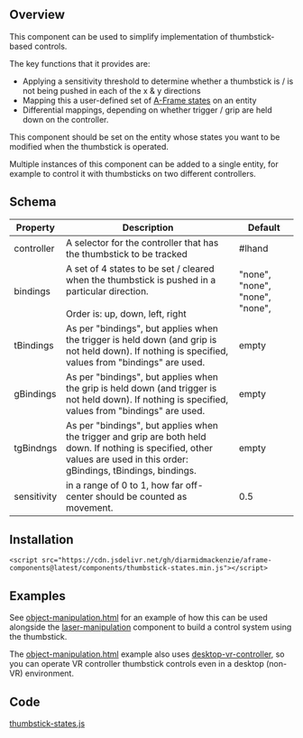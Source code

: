 ## Overview

This component can be used to simplify implementation of thumbstick-based controls.

The key functions that it provides are:

- Applying a sensitivity threshold to determine whether a thumbstick is / is not being pushed in each of the x & y directions
- Mapping this a user-defined set of [A-Frame states](https://aframe.io/docs/1.3.0/core/entity.html#addstate-statename) on an entity
- Differential mappings, depending on whether trigger / grip are held down on the controller.

This component should be set on the entity whose states you want to be modified when the thumbstick is operated.

Multiple instances of this component can be added to a single entity, for example to control it with thumbsticks on two different controllers.

## Schema

| Property    | Description                                                  | Default                         |
| ----------- | ------------------------------------------------------------ | ------------------------------- |
| controller  | A selector for the controller that has the thumbstick to be tracked | #lhand                          |
| bindings    | A set of 4 states to be set / cleared when the thumbstick is pushed in a particular direction.<br /><br />Order is: up, down, left, right | "none", "none", "none", "none", |
| tBindings   | As per "bindings", but applies when the trigger is held down (and grip is not held down).  If nothing is specified, values from "bindings" are used. | empty                           |
| gBindings   | As per "bindings", but applies when the grip is held down (and trigger is not held down).  If nothing is specified, values from "bindings" are used. | empty                           |
| tgBindngs   | As per "bindings", but applies when the trigger and grip are both held down.  If nothing is specified, other values are used in this order: gBindings, tBindings, bindings. | empty                           |
| sensitivity | in a range of 0 to 1, how far off-center should be counted as movement. | 0.5                             |



## Installation

```
<script src="https://cdn.jsdelivr.net/gh/diarmidmackenzie/aframe-components@latest/components/thumbstick-states.min.js"></script>
```


## Examples

See [object-manipulation.html](https://diarmidmackenzie.github.io/aframe-components/component-usage/object-manipulation.html) for an example of how this can be used alongside the [laser-manipulation](https://diarmidmackenzie.github.io/aframe-components/docs/laser-manipulation.html) component to build a control system using the thumbstick.

The [object-manipulation.html](https://diarmidmackenzie.github.io/aframe-components/component-usage/object-manipulation.html) example also uses [desktop-vr-controller](https://diarmidmackenzie.github.io/aframe-components/docs/desktop-vr-controller.html), so you can operate VR controller thumbstick controls even in a desktop (non-VR) environment.



## Code

  [thumbstick-states.js](https://github.com/diarmidmackenzie/aframe-components/blob/main/components/thumbstick-states.js)